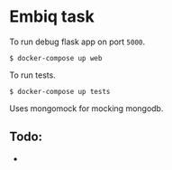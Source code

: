 # Embiq task

To run debug flask app on port ```5000```.
```
$ docker-compose up web
```

To run tests. 
```
$ docker-compose up tests
```
Uses mongomock for mocking mongodb.


## Todo:
- 